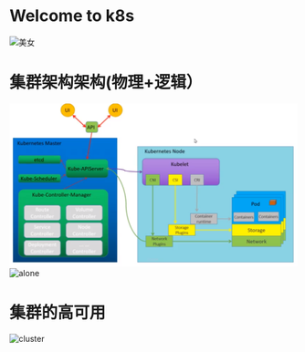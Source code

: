 # Welcome to k8s 
![美女](https://p6-sign.toutiaoimg.com/tos-cn-i-qvj2lq49k0/dd05af2377a94127b4bdf9dd31e70929~noop.image?_iz=58558&from=article.pc_detail&x-expires=1670812838&x-signature=or2GXH69jgFP3Qy4ydUc2bKXy4U%3D)
# 集群架构架构(物理+逻辑）
![k8s](pic/k8s.png)
![alone](https://p3-sign.toutiaoimg.com/pgc-image/4957cffe727b4aec9ae02509d2dc9423~noop.image?_iz=58558&from=article.pc_detail&x-expires=1670917577&x-signature=ZhaHJcDr8duMH6NOcshWXF33esY%3D)
# 集群的高可用
![cluster](https://p3-sign.toutiaoimg.com/pgc-image/0afa9b2014a54047a3224bfb9d2139f9~noop.image?_iz=58558&from=article.pc_detail&x-expires=1670917577&x-signature=zPcmdDTSRdoJhelMSu8jbOuQWKs%3D)


